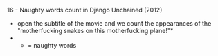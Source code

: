 16 - Naughty words count in Django Unchained (2012)
- open the subtitle of the movie and we count the appearances of the "motherfucking snakes on this motherfucking plane!"*
- * = naughty words